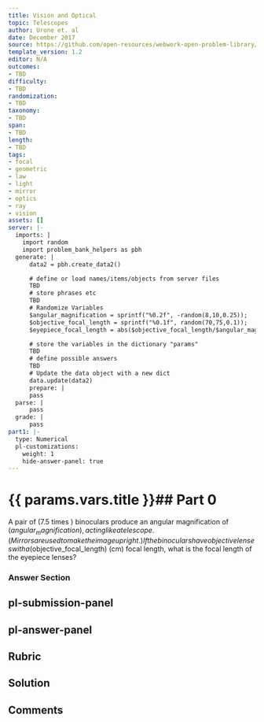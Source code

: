 ```yaml
---
title: Vision and Optical
topic: Telescopes
author: Urone et. al
date: December 2017
source: https://github.com/open-resources/webwork-open-problem-library/tree/master/Contrib/BrockPhysics/College_Physics_Urone/26.Vision_and_Optical/26-05.Telescopes/NU_U17_26_05_005.pg
template_version: 1.2
editor: N/A
outcomes:
- TBD
difficulty:
- TBD
randomization:
- TBD
taxonomy:
- TBD
span:
- TBD
length:
- TBD
tags:
- focal
- geometric
- law
- light
- mirror
- optics
- ray
- vision
assets: []
server: |-
  imports: |
    import random
    import problem_bank_helpers as pbh
  generate: |
      data2 = pbh.create_data2()

      # define or load names/items/objects from server files
      TBD
      # store phrases etc
      TBD
      # Randomize Variables
      $angular_magnification = sprintf("%0.2f", -random(8,10,0.25));
      $objective_focal_length = sprintf("%0.1f", random(70,75,0.1));
      $eyepiece_focal_length = abs($objective_focal_length/$angular_magnification);

      # store the variables in the dictionary "params"
      TBD
      # define possible answers
      TBD
      # Update the data object with a new dict
      data.update(data2)
      prepare: |
      pass
  parse: |
      pass
  grade: |
      pass
part1: |-
  type: Numerical
  pl-customizations:
    weight: 1
    hide-answer-panel: true
---
```


# {{ params.vars.title }}## Part 0 
A pair of (7.5 times ) binoculars produce an angular magnification of ($angular_magnification), acting like a telescope. (Mirrors are used to make the image upright.) If the binoculars have objective lenses with a ($objective_focal_length) (cm) focal length, what is the focal length of the eyepiece lenses? 


### Answer Section 


## pl-submission-panel 


## pl-answer-panel 


## Rubric 


## Solution 


## Comments 


